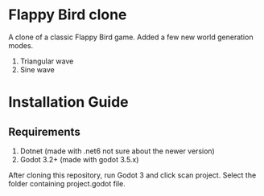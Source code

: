 # Flappy Bird clone
A clone of a classic Flappy Bird game.
Added a few new world generation modes.
1. Triangular wave
2. Sine wave

# Installation Guide
## Requirements
1. Dotnet (made with .net6 not sure about the newer version)
2. Godot 3.2+ (made with godot 3.5.x)

After cloning this repository, run Godot 3 and click scan project. Select the folder containing project.godot file.
